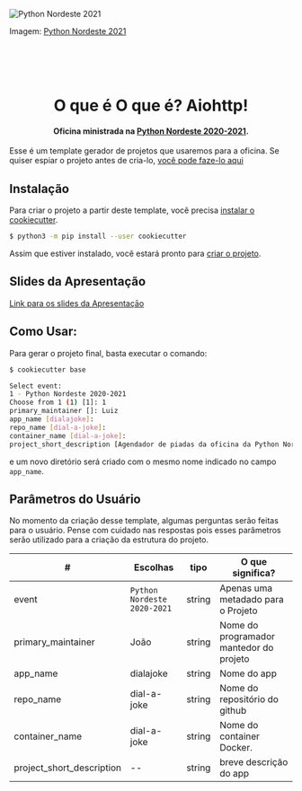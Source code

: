 


![Python Nordeste 2021](https://raw.githubusercontent.com/pythonNordeste/pyne2020/master/images/banner.png?raw=true)
<p>Imagem: <a href="https://2020.pythonnordeste.org"> Python Nordeste 2021</a></p>

<h1 align="center">
    <br>
    <br>
    O que é O que é? Aiohttp!
<br>
</h1>

<h4 align="center">Oficina ministrada na <a href="https://2020.pythonnordeste.org/" target="_blank">Python Nordeste 2020-2021</a>.</h4>




Esse é um template gerador de projetos que usaremos para a oficina. Se quiser espiar o projeto antes de cria-lo, [você pode faze-lo aqui](base/{{cookiecutter.repo_name}})



## Instalação

Para criar o projeto a partir deste template, você precisa [instalar o cookiecutter](https://cookiecutter.readthedocs.io/en/latest/installation.html).

```bash
$ python3 -m pip install --user cookiecutter
```

Assim que estiver instalado, você estará pronto para [criar o projeto](https://cookiecutter.readthedocs.io/en/latest/usage.html#generate-your-project).



## Slides da Apresentação

[Link para os slides da Apresentaçāo](https://docs.google.com/presentation/d/1QyeVcOiJtCp5nIYP6LMY582-nDumqkHdU-49-kMpBM4)



## Como Usar:

Para gerar o projeto final, basta executar o comando:

```bash
$ cookiecutter base

Select event:
1 - Python Nordeste 2020-2021
Choose from 1 (1) [1]: 1
primary_maintainer []: Luiz
app_name [dialajoke]:
repo_name [dial-a-joke]:
container_name [dial-a-joke]:
project_short_description [Agendador de piadas da oficina da Python Nordeste 2020-2021]:
```

e um novo diretório será criado com o mesmo nome indicado no campo `app_name`.


## Parâmetros do Usuário

No momento da criação desse template, algumas perguntas serão feitas para o usuário. Pense com cuidado nas respostas pois esses parâmetros serão utilizado para a criação da estrutura do projeto.

| #                         | Escolhas                    | tipo   | O que significa?                       |
| ------------------------- | --------------------------- | ------ | --------------------------------------- |
| event                     | `Python Nordeste 2020-2021` | string | Apenas uma metadado para o Projeto      |
| primary_maintainer        | João                        | string | Nome do programador mantedor do projeto |
| app_name                  | dialajoke                   | string | Nome do app                             |
| repo_name                 | dial-a-joke                 | string | Nome do repositório do github           |
| container_name            | dial-a-joke                 | string | Nome do container Docker.              |
| project_short_description | --                          | string | breve descrição do app                  |
